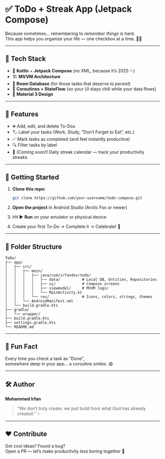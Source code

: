 # ✅ ToDo + Streak App (Jetpack Compose)

Because sometimes… remembering to *remember things* is hard.  
This app helps you organize your life — one checkbox at a time. 🧠💡  

---

## 🧩 Tech Stack

- 🧠 **Kotlin** + **Jetpack Compose** (no XML, because it’s 2025 ✨)
- 🏗️ **MVVM Architecture**
- 💾 **Room Database** (for those tasks that deserve to *persist*)
- 🌊 **Coroutines + StateFlow** (so your UI stays chill while your data flows)
- 🎨 **Material 3 Design**

---

## 🎯 Features

- ➕ Add, edit, and delete To-Dos  
- 🏷️ Label your tasks (Work, Study, “Don’t Forget to Eat”, etc.)  
- ✅ Mark tasks as completed (and feel instantly productive)  
- 🔍 Filter tasks by label  
- 📅 *(Coming soon!)* Daily streak calendar — track your productivity streaks  

---

## 🚀 Getting Started

1. **Clone this repo:**
   ```bash
   git clone https://github.com/your-username/todo-compose.git
   ```

2. **Open the project** in Android Studio (Arctic Fox or newer)  
3. Hit ▶️ **Run** on your emulator or physical device  
4. Create your first To-Do → Complete it → Celebrate! 🎉

---

## 🧠 Folder Structure

```
ToDo/
├── app/
│   ├── src/
│   │   ├── main/
│   │   │   ├── java/com/irfandev/todo/
│   │   │   │   ├── data/          # Local DB, Entities, Repositories
│   │   │   │   ├── ui/            # Compose screens
│   │   │   │   ├── viewmodel/     # MVVM logic
│   │   │   │   └── MainActivity.kt
│   │   │   └── res/               # Icons, colors, strings, themes
│   │   └── AndroidManifest.xml
│   └── build.gradle.kts
├── gradle/
│   └── wrapper/
├── build.gradle.kts
├── settings.gradle.kts
└── README.md
```

---

## 🧃 Fun Fact

Every time you check a task as “Done”,  
somewhere deep in your app… a coroutine smiles. 😄

---

## 🛠️ Author

**Mohammed Irfan**

> “We don’t truly create; we just build from what God has already created.” ✨

---

## ❤️ Contribute

Got cool ideas? Found a bug?  
Open a PR — let’s make productivity *less boring* together 🚀
